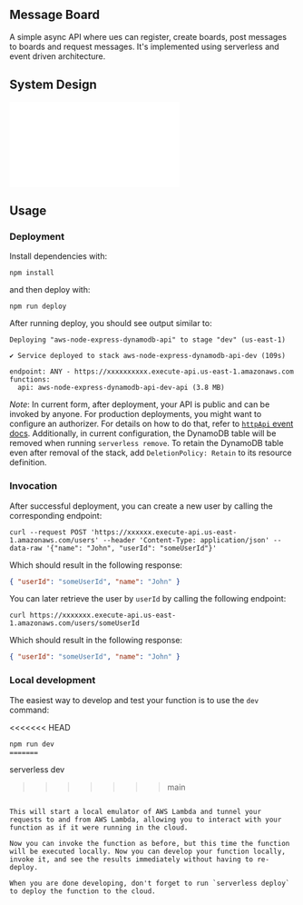 ## Message Board

A simple async API where ues can register, create boards, post messages to boards and request messages. It's implemented using serverless and event driven architecture.

## System Design

![System Design](doc/design.md)

## Usage

### Deployment

Install dependencies with:

```
npm install
```

and then deploy with:

```
npm run deploy
```

After running deploy, you should see output similar to:

```
Deploying "aws-node-express-dynamodb-api" to stage "dev" (us-east-1)

✔ Service deployed to stack aws-node-express-dynamodb-api-dev (109s)

endpoint: ANY - https://xxxxxxxxxx.execute-api.us-east-1.amazonaws.com
functions:
  api: aws-node-express-dynamodb-api-dev-api (3.8 MB)
```

_Note_: In current form, after deployment, your API is public and can be invoked by anyone. For production deployments, you might want to configure an authorizer. For details on how to do that, refer to [`httpApi` event docs](https://www.serverless.com/framework/docs/providers/aws/events/http-api/). Additionally, in current configuration, the DynamoDB table will be removed when running `serverless remove`. To retain the DynamoDB table even after removal of the stack, add `DeletionPolicy: Retain` to its resource definition.

### Invocation

After successful deployment, you can create a new user by calling the corresponding endpoint:

```
curl --request POST 'https://xxxxxx.execute-api.us-east-1.amazonaws.com/users' --header 'Content-Type: application/json' --data-raw '{"name": "John", "userId": "someUserId"}'
```

Which should result in the following response:

```json
{ "userId": "someUserId", "name": "John" }
```

You can later retrieve the user by `userId` by calling the following endpoint:

```
curl https://xxxxxxx.execute-api.us-east-1.amazonaws.com/users/someUserId
```

Which should result in the following response:

```json
{ "userId": "someUserId", "name": "John" }
```

### Local development

The easiest way to develop and test your function is to use the `dev` command:

<<<<<<< HEAD
```sh
npm run dev
=======
```
serverless dev
>>>>>>> main
```

This will start a local emulator of AWS Lambda and tunnel your requests to and from AWS Lambda, allowing you to interact with your function as if it were running in the cloud.

Now you can invoke the function as before, but this time the function will be executed locally. Now you can develop your function locally, invoke it, and see the results immediately without having to re-deploy.

When you are done developing, don't forget to run `serverless deploy` to deploy the function to the cloud.
